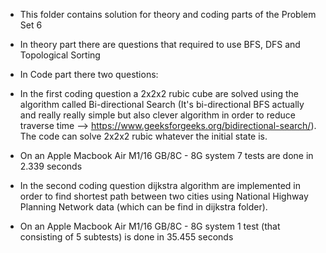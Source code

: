 - This folder contains solution for theory and coding parts of the Problem Set 6
- In theory part there are questions that required to use BFS, DFS and Topological Sorting
- In Code part there two questions:

- In the first coding question a 2x2x2 rubic cube are solved using the algorithm called Bi-directional Search (It's bi-directional BFS actually and really really simple but also clever algorithm in order to reduce traverse time --> https://www.geeksforgeeks.org/bidirectional-search/). The code can solve 2x2x2 rubic whatever the initial state is.
- On an Apple Macbook Air M1/16 GB/8C - 8G system 7 tests are done in 2.339 seconds

- In the second coding question dijkstra algorithm are implemented in order to find shortest path between two cities using National Highway Planning Network data (which can be find in dijkstra folder).
-  On an Apple Macbook Air M1/16 GB/8C - 8G system 1 test (that consisting of 5 subtests) is done in 35.455 seconds
